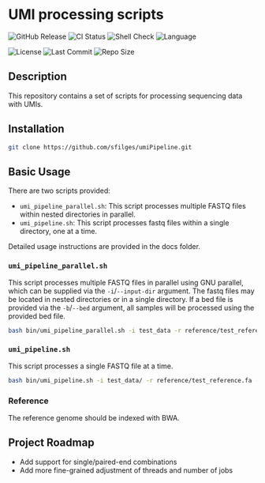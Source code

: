 # UMI processing scripts

![GitHub Release](https://img.shields.io/github/v/release/sfilges/umiPipeline?color=blue)
![CI Status](https://github.com/sfilges/umiPipeline/actions/workflows/ci.yml/badge.svg)
![Shell Check](https://img.shields.io/badge/shellcheck-passed-brightgreen)
![Language](https://img.shields.io/badge/language-bash-blue)

![License](https://img.shields.io/github/license/sfilges/umiPipeline)
![Last Commit](https://img.shields.io/github/last-commit/sfilges/umiPipeline)
![Repo Size](https://img.shields.io/github/repo-size/sfilges/umiPipeline)

## Description

This repository contains a set of scripts for processing sequencing data with UMIs.

## Installation

```bash
git clone https://github.com/sfilges/umiPipeline.git
```

## Basic Usage

There are two scripts provided:

- `umi_pipeline_parallel.sh`: This script processes multiple FASTQ files within nested directories in parallel.
- `umi_pipeline.sh`: This script processes fastq files within a single directory, one at a time.

Detailed usage instructions are provided in the docs folder.

### `umi_pipeline_parallel.sh`

This script processes multiple FASTQ files in parallel using GNU parallel, which can be supplied via the `-i`/`--input-dir` argument. The fastq files may be located in nested directories or in a single directory. If a bed file is provided via the `-b`/`--bed` argument, all samples will be processed using the provided bed file.

```bash
bash bin/umi_pipeline_parallel.sh -i test_data -r reference/test_reference.fa -t 2 --skip-fastqc --skip-multiqc
```

### `umi_pipeline.sh`

This script processes a single FASTQ file at a time.

```bash
bash bin/umi_pipeline.sh -i test_data/ -r reference/test_reference.fa -t 2 --skip-fastqc --skip-multiqc
```

### Reference

The reference genome should be indexed with BWA.

## Project Roadmap

- Add support for single/paired-end combinations
- Add more fine-grained adjustment of threads and number of jobs